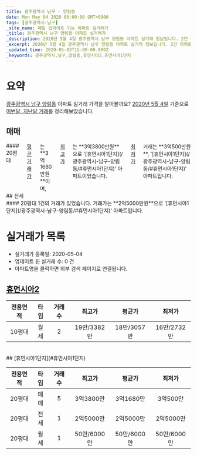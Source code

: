 ```yaml
---
title: 광주광역시 남구 - 양림동
date: Mon May 04 2020 00:00:00 GMT+0900
tags: [광주광역시-남구]
_site_name: 매일 업데이트 되는 아파트 실거래가
_title: 광주광역시 남구 양림동 아파트 실거래가
_description: 2020년 5월 4일 광주광역시 남구 양림동 아파트 실거래 정보입니다. 2건 아파트 정보가 있습니다.
_excerpt: 2020년 5월 4일 광주광역시 남구 양림동 아파트 실거래 정보입니다. 2건 아파트 정보가 있습니다.
_updated_time: 2020-05-03T15:00:00.000Z
_keywords: 광주광역시,남구,양림동,휴먼시아2,휴먼시아1단지
---
```





# 요약
<ins>광주광역시 남구 양림동</ins> 아파트 실거래 가격을 알아볼까요? <ins>2020년 5월 4일</ins> 기준으로 <ins>이번달, 지난달 거래</ins>를 정리해보았습니다.

## 매매
<div class="container">
<div class="twelve columns" markdown="1">
#### 20평대
<ins>평균 거래가</ins>는 **3억1680만원**이며, <ins>최고가</ins>는 **3억3800만원**으로 '[휴먼시아1단지](/광주광역시-남구-양림동/#휴먼시아1단지)' 아파트이었습니다. <ins>최저가</ins> 거래는 **3억500만원**, '[휴먼시아1단지](/광주광역시-남구-양림동/#휴먼시아1단지)' 아파트입니다.
</div>
</div>
## 전세
<div class="container">
<div class="twelve columns" markdown="1">
#### 20평대
1건의 거래가 있었습니다. 거래가는 **2억5000만원**으로 '[휴먼시아1단지](/광주광역시-남구-양림동/#휴먼시아1단지)' 아파트입니다.
</div>
</div>



# 실거래가 목록
- 실거래가 등록일: 2020-05-04
- 업데이트 된 실거래 수: 0 건
- 아파트명을 클릭하면 외부 검색 페이지로 연결됩니다.

## [휴먼시아2](#휴먼시아2)

|전용면적|타입|거래수|최고가|평균가|최저가|
|:---:|:---:|:---:|:---:|:---:|:---:|
|10평대|<span class="deal-type-3">월세</span>|2|19만/3382만|18만/3057만|16만/2732만|

<br/>
## [휴먼시아1단지](#휴먼시아1단지)

|전용면적|타입|거래수|최고가|평균가|최저가|
|:---:|:---:|:---:|:---:|:---:|:---:|
|20평대|<span class="deal-type-1">매매</span>|5|3억3800만|3억1680만|3억500만|
|20평대|<span class="deal-type-2">전세</span>|1|2억5000만|2억5000만|2억5000만|
|20평대|<span class="deal-type-3">월세</span>|1|50만/6000만|50만/6000만|50만/6000만|

<br/>



